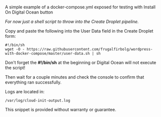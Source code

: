 A simple example of a docker-compose.yml exposed for testing with Install On Digital Ocean button

_For now just a shell script to throw into the Create Droplet pipeline._

Copy and paste the following into the User Data field in the Create Droplet form:
```shell
#!/bin/sh
wget -O - https://raw.githubusercontent.com/frugalfirbolg/wordpress-with-docker-compose/master/user-data.sh | sh
```

Don't forget the __#!/bin/sh__ at the beginning or Digital Ocean will not execute the script!

Then wait for a couple minutes and check the console to confirm that everything ran successfully.

Logs are located in:
```shell
/var/log/cloud-init-output.log
```

This snippet is provided without warranty or guarantee.
